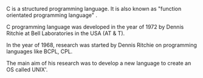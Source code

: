 C is a structured programming language. It is also known as "function orientated programming language" . 

C programming language was developed in the year of 1972 by Dennis Ritchie at Bell Laboratories in the USA (AT & T).

In the year of 1968, research was started by Dennis Ritchie on programming languages like BCPL, CPL. 

The main aim of his research was to develop a new language to create an OS called UNIX'.
